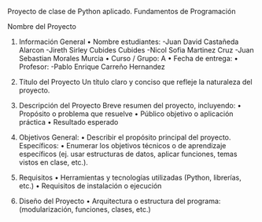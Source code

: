 Proyecto de clase de Python aplicado.
Fundamentos de Programación

Nombre del Proyecto
1. Información General
•	Nombre estudiantes:
-Juan David Castañeda Alarcon
-Jireth Sirley Cubides Cubides
-Nicol Sofia Martinez Cruz
-Juan Sebastian Morales Murcia
•	Curso / Grupo: A 
•	Fecha de entrega:
•	Profesor:
-Pablo Enrique Carreño Hernandez

3. Título del Proyecto
Un título claro y conciso que refleje la naturaleza del proyecto.
4. Descripción del Proyecto
Breve resumen del proyecto, incluyendo:
•	Propósito o problema que resuelve
•	Público objetivo o aplicación práctica
•	Resultado esperado
5. Objetivos
General:
•	Describir el propósito principal del proyecto.
Específicos:
•	Enumerar los objetivos técnicos o de aprendizaje específicos (ej. usar estructuras de datos, aplicar funciones, temas vistos en clase, etc.).
6. Requisitos
•	Herramientas y tecnologías utilizadas (Python, librerías, etc.)
•	Requisitos de instalación o ejecución
7. Diseño del Proyecto
•	Arquitectura o estructura del programa: (modularización, funciones, clases, etc.)
